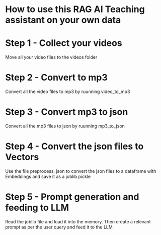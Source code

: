 # How to use this RAG AI Teaching assistant on your own data
# Step 1 - Collect your videos
Move all your video files to the videos folder
# Step 2 - Convert to mp3
Convert all the video files to mp3 by ruunning video_to_mp3
# Step 3 - Convert mp3 to json
Convert all the mp3 files to json by ruunning mp3_to_json
# Step 4 - Convert the json files to Vectors
Use the file preprocess_json to convert the json files to a dataframe with Embeddings and save it as a joblib pickle
# Step 5 - Prompt generation and feeding to LLM
Read the joblib file and load it into the memory. Then create a relevant prompt as per the user query and feed it to the LLM